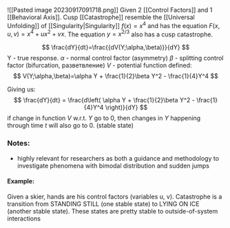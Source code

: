 ![[Pasted image 20230917091718.png]]
Given 2 [[Control Factors]] and 1 [[Behavioral Axis]]. Cusp [[Catastrophe]] resemble the [[Universal Unfolding]] of [[Singularity|Singularity]] $f(x)=x^4$ and has the equation $F(x, u,v)= x^4+ux^2+vx$. The equation $y=x^{2/3}$ also has a cusp catastrophe.

$$
\frac{dY}{dt}=\frac{{dV(Y;\alpha,\beta)}}{dY}
$$
Y - true response.
$\alpha$ - normal control factor (asymmetry)
$\beta$ - splitting control factor (bifurcation, разветвление)
$V$ - potential function defined:
$$
V(Y;\alpha,\beta)=\alpha Y + \frac{1}{2}\beta Y^2 - \frac{1}{4}Y^4
$$

Giving us:
$$
\frac{dY}{dt} = \frac{d\left( \alpha Y + \frac{1}{2}\beta Y^2 - \frac{1}{4}Y^4 \right)}{dY}
$$
if change in function $V$ w.r.t. $Y$ go to 0, then changes in $Y$ happening through time $t$ will also go to 0. (stable state)


### Notes:
- highly relevant for researchers as both a guidance and methodology to investigate phenomena with bimodal distribution and sudden jumps

#### Example:
Given a skier, hands are his control factors (variables u, v). 
Catastrophe is a transition from STANDING STILL (one stable state) to LYING ON ICE (another stable state). These states are pretty stable to outside-of-system interactions
